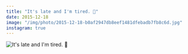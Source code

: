 ```yaml
---
title: "It's late and I'm tired. 🌚"
date: 2015-12-18
image: "/img/photo/2015-12-18-b0af2947db8eef1481dfebadb7fb8c6d.jpg"
instagram: true
---
```


![It's late and I'm tired. 🌚](/img/photo/2015-12-18-b0af2947db8eef1481dfebadb7fb8c6d.jpg)
